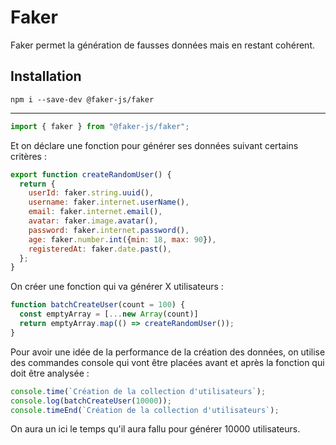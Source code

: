 # Faker

Faker permet la génération de fausses données mais en restant cohérent.

## Installation

```
npm i --save-dev @faker-js/faker
```

---

```js
import { faker } from "@faker-js/faker";
```
Et on déclare une fonction pour générer ses données suivant certains critères :
```js
export function createRandomUser() {
  return {
    userId: faker.string.uuid(),
    username: faker.internet.userName(),
    email: faker.internet.email(),
    avatar: faker.image.avatar(),
    password: faker.internet.password(),
    age: faker.number.int({min: 18, max: 90}),
    registeredAt: faker.date.past(),
  };
}
```

On créer une fonction qui va générer X utilisateurs :
```js
function batchCreateUser(count = 100) {
  const emptyArray = [...new Array(count)]
  return emptyArray.map(() => createRandomUser());
}
```

Pour avoir une idée de la performance de la création des données, on utilise des commandes console qui vont être placées avant et après la fonction qui doit être analysée :

```js
console.time(`Création de la collection d'utilisateurs`);
console.log(batchCreateUser(10000));
console.timeEnd(`Création de la collection d'utilisateurs`);
```

On aura un ici le temps qu'il aura fallu pour générer 10000 utilisateurs.

